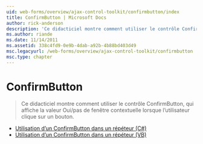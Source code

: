 ```yaml
---
uid: web-forms/overview/ajax-control-toolkit/confirmbutton/index
title: ConfirmButton | Microsoft Docs
author: rick-anderson
description: 'Ce didacticiel montre comment utiliser le contrôle ConfirmButton, qui affiche la valeur Oui/pas de fenêtre contextuelle lorsque l’utilisateur clique sur un bouton.'
ms.author: riande
ms.date: 11/14/2011
ms.assetid: 338c4fd9-0e9b-4dab-a92b-4b88bd403d49
msc.legacyurl: /web-forms/overview/ajax-control-toolkit/confirmbutton
msc.type: chapter
---
```

<a name="confirmbutton"></a>ConfirmButton
====================
> Ce didacticiel montre comment utiliser le contrôle ConfirmButton, qui affiche la valeur Oui/pas de fenêtre contextuelle lorsque l’utilisateur clique sur un bouton.


- [Utilisation d’un ConfirmButton dans un répéteur (C#)](using-a-confirmbutton-in-a-repeater-cs.md)
- [Utilisation d’un ConfirmButton dans un répéteur (VB)](using-a-confirmbutton-in-a-repeater-vb.md)
